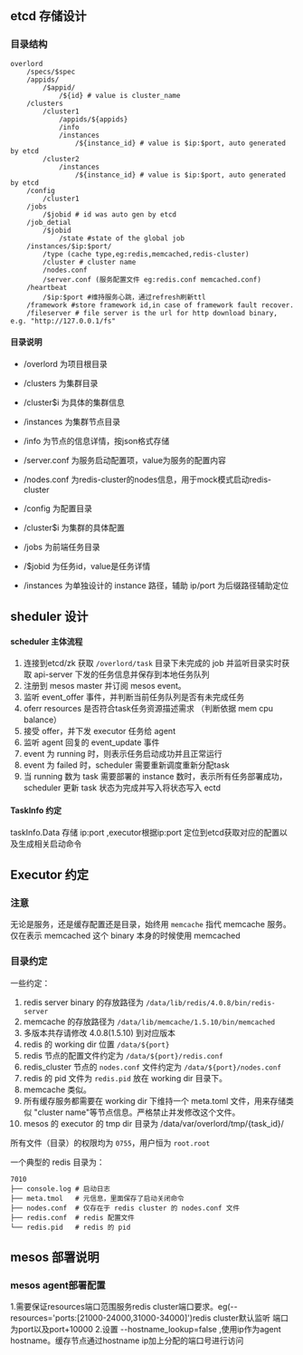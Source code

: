 
## etcd 存储设计

### 目录结构

```
overlord
    /specs/$spec
    /appids/
        /$appid/
            /${id} # value is cluster_name
    /clusters
        /cluster1
            /appids/${appids}
            /info
            /instances
                /${instance_id} # value is $ip:$port, auto generated by etcd
        /cluster2
            /instances
                /${instance_id} # value is $ip:$port, auto generated by etcd
    /config
        /cluster1
    /jobs
        /$jobid # id was auto gen by etcd
    /job_detial
        /$jobid
            /state #state of the global job
    /instances/$ip:$port/
        /type (cache type,eg:redis,memcached,redis-cluster)
        /cluster # cluster name
        /nodes.conf
        /server.conf (服务配置文件 eg:redis.conf memcached.conf)
    /heartbeat
        /$ip:$port #维持服务心跳，通过refresh刷新ttl
    /framework #store framework id,in case of framework fault recover.
    /fileserver # file server is the url for http download binary, e.g. "http://127.0.0.1/fs"
```
#### 目录说明

* /overlord 为项目根目录
* /clusters 为集群目录
* /cluster$i 为具体的集群信息
* /instances 为集群节点目录
* /info 为节点的信息详情，按json格式存储
* /server.conf 为服务启动配置项，value为服务的配置内容
* /nodes.conf 为redis-cluster的nodes信息，用于mock模式启动redis-cluster

* /config 为配置目录
* /cluster$i 为集群的具体配置

* /jobs 为前端任务目录
* /$jobid 为任务id，value是任务详情 
* /instances 为单独设计的 instance 路径，辅助 ip/port 为后缀路径辅助定位
			
## sheduler 设计

#### scheduler 主体流程

1. 连接到etcd/zk 获取 `/overlord/task` 目录下未完成的 job 并监听目录实时获取 api-server 下发的任务信息并保存到本地任务队列
2. 注册到 mesos master 并订阅 mesos event。
3. 监听 event_offer 事件，并判断当前任务队列是否有未完成任务
4. oferr resources 是否符合task任务资源描述需求 （判断依据 mem cpu balance）
5. 接受 offer，并下发 executor 任务给 agent
6. 监听 agent 回复的 event_update 事件
7. event 为 running 时，则表示任务启动成功并且正常运行
8. event 为 failed 时，scheduler 需要重新调度重新分配task
9. 当 running 数为 task 需要部署的 instance 数时，表示所有任务部署成功，scheduler 更新 task 状态为完成并写入将状态写入 ectd

#### TaskInfo 约定
taskInfo.Data 存储 ip:port ,executor根据ip:port 定位到etcd获取对应的配置以及生成相关启动命令
## Executor 约定

### 注意

无论是服务，还是缓存配置还是目录，始终用 `memcache` 指代 memcache 服务。仅在表示 memcached 这个 binary 本身的时候使用 memcached

### 目录约定
一些约定：

1. redis server binary 的存放路径为 `/data/lib/redis/4.0.8/bin/redis-server`
2. memcache 的存放路径为 `/data/lib/memcache/1.5.10/bin/memcached`
3. 多版本共存请修改 4.0.8(1.5.10) 到对应版本
4. redis 的 working dir 位置 `/data/${port}`
5. redis 节点的配置文件约定为 `/data/${port}/redis.conf`
6. redis_cluster 节点的 `nodes.conf` 文件约定为 `/data/${port}/nodes.conf`
7. redis 的 pid 文件为 `redis.pid` 放在 working dir 目录下。
8. memcache 类似。
9. 所有缓存服务都需要在 working dir 下维持一个 meta.toml 文件，用来存储类似 "cluster name"等节点信息。严格禁止并发修改这个文件。
10. mesos 的 executor 的 tmp dir 目录为 /data/var/overlord/tmp/{task_id}/

所有文件（目录）的权限均为 `0755`，用户恒为 `root.root`


一个典型的 redis 目录为：

```
7010
├── console.log # 启动日志
├── meta.tmol   # 元信息，里面保存了启动关闭命令
├── nodes.conf  # 仅存在于 redis cluster 的 nodes.conf 文件
├── redis.conf  # redis 配置文件
└── redis.pid   # redis 的 pid 
```

## mesos 部署说明
### mesos agent部署配置
1.需要保证resources端口范围服务redis cluster端口要求。eg(--resources='ports:[21000-24000,31000-34000]')redis cluster默认监听 端口为port以及port+10000
2.设置 --hostname_lookup=false ,使用ip作为agent hostname。缓存节点通过hostname ip加上分配的端口号进行访问
